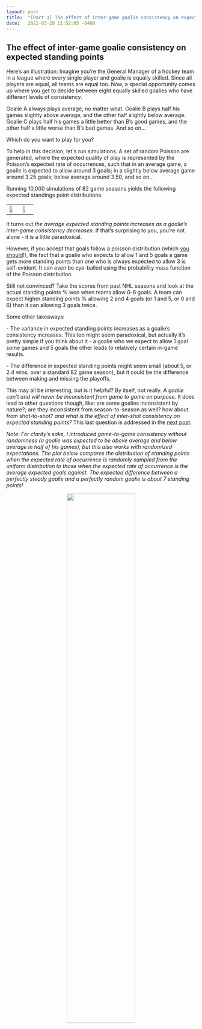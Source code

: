 ```yaml
---
layout: post
title:  "[Part 1] The effect of inter-game goalie consistency on expected standing points"
date:   2022-03-29 11:52:05 -0400
---
```

<h2> The effect of inter-game goalie consistency on expected standing points </h2>
<p>
Here’s an illustration: Imagine you’re the General Manager of a hockey team in a league where every single player and goalie is equally skilled. Since all players are equal, all teams are equal too. Now, a special opportunity comes up where you get to decide between eight equally skilled goalies who have different levels of consistency.
</p>
<p>
Goalie A always plays average, no matter what.
Goalie B plays half his games slightly above average, and the other half slightly below average.
Goalie C plays half his games a little better than B’s good games, and the other half a little worse than B’s bad games.
And so on...
</p>
<p>
Which do you want to play for you?
</p>
<p>
To help in this decision, let's run simulations. A set of random Poisson are generated, where the expected quality of play is represented by the Poisson’s expected rate of occurrences, such that in an average game, a goalie is expected to allow around 3 goals; in a slightly below average game around 3.25 goals; below average around 3.50, and so on… 
</p>
<p>
Running 10,000 simulations of 82 game seasons yields the following expected standings point distributions.
</p>
<p>
<table style="margin-left:auto;margin-right:auto;"><tr>
<td> <img src="https://spazznolo.github.io/figs/goalie-one-one.png" style="margin: 0px 5% 0px 0px" width="65%" length="250"/> </td>
<td> <img src="https://spazznolo.github.io/figs/goalie-one-two.png" width="55%" length="250"/> </td>
</tr></table>
</p>
<p>
It turns out <em>the average expected standing points increases as a goalie’s inter-game consistency decreases</em>. If that’s surprising to you, you’re not alone - it is a little paradoxical. 
</p>
<p>
However, if you accept that goals follow a poisson distribution (which <a href="https://www.lakeheadu.ca/sites/default/files/uploads/77/docs/DejardineFinal.pdf">you</a> <a href="https://verbumdata.netlify.app/2019/09/15/picking-nhl-poisson/">should</a>!), the fact that a goalie who expects to allow 1 and 5 goals a game gets more standing points than one who is always expected to allow 3 is self-evident. It can even be eye-balled using the probability mass function of the Poisson distribution.
</p>
<p>
Still not convinced? Take the scores from past NHL seasons and look at the actual standing points % won when teams allow 0-6 goals. A team can expect higher standing points % allowing 2 and 4 goals (or 1 and 5, or 0 and 6) than it can allowing 3 goals twice.
</p>
<p>
Some other takeaways:
</p>
<p>
- The variance in expected standing points increases as a goalie’s consistency increases. This too might seem paradoxical, but actually it’s pretty simple if you think about it - a goalie who we expect to allow 1 goal some games and 5 goals the other leads to relatively certain in-game results.
</p>
<p>
- The difference in expected standing points might seem small (about 5, or 2.4 wins, over a standard 82 game season), but it could be the difference between making and missing the playoffs.
</p>
<p>
This may all be interesting, but is it helpful? By itself, not really. <em>A goalie can’t and will never be inconsistent from game to game on purpose.</em> It does lead to other questions though, like: are some goalies inconsistent by nature?; are they inconsistent from season-to-season as well? how about from shot-to-shot? <em>and what is the effect of inter-shot consistency on expected standing points?</em> This last question is addressed in the <a href="https://spazznolo.github.io/2022/03/30/goalie-consistency-2.html">next post</a>.
</p>
<p>
</p>
<p>
<em>Note: For clarity’s sake, I introduced game-to-game consistency without randomness (a goalie was expected to be above average and below average in half of his games), but this also works with randomized expectations. The plot below compares the distribution of standing points when the expected rate of occurrence is randomly sampled from the uniform distribution to those when the expected rate of occurrence is the average expected goals against. The expected difference between a perfectly steady goalie and a perfectly random goalie is about 7 standing points!</em>
</p>
<p>
<div style="text-align: center"> <img src="https://spazznolo.github.io/figs/goalie-one-three.png" width="60%" length="150"/></div>
</p>

